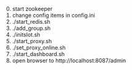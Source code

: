 0. start zookeeper
1. change config items in config.ini
2. ./start_redis.sh
3. ./add_group.sh
4. ./initslot.sh
5. ./start_proxy.sh
6. ./set_proxy_online.sh
7. ./start_dashboard.sh
8. open browser to http://localhost:8087/admin



